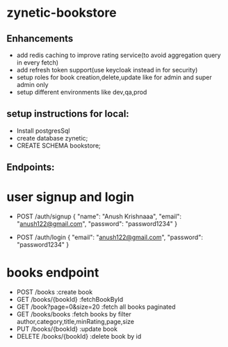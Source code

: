 # zynetic-bookstore

## Enhancements

- add redis caching to improve rating service(to avoid aggregation query in every fetch)
- add refresh token support(use keycloak instead in for security)
- setup roles for book creation,delete,update like for admin and super admin only
- setup different environments like dev,qa,prod

## setup instructions for local:
- Install postgresSql
- create database zynetic;
- CREATE SCHEMA bookstore;



## Endpoints:

# user signup and login 
- POST /auth/signup
{
"name": "Anush Krishnaaa",
"email": "anush122@gmail.com",
"password": "password1234"
}

- POST /auth/login 
{
"email": "anush122@gmail.com",
"password": "password1234"
}

# books endpoint
- POST /books :create book
- GET /books/{bookId} :fetchBookById
- GET /book?page=0&size=20 :fetch all books paginated
- GET /books/books :fetch books by filter author,category,title,minRating,page,size
- PUT /books/{bookId} :update book
- DELETE /books/{bookId} :delete book by id


